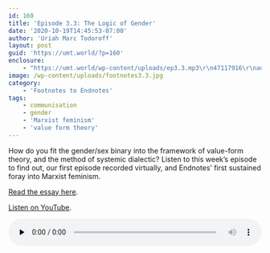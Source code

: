 ```yaml
---
id: 160
title: 'Episode 3.3: The Logic of Gender'
date: '2020-10-19T14:45:53-07:00'
author: 'Uriah Marc Todoroff'
layout: post
guid: 'https://umt.world/?p=160'
enclosure:
    - "https://umt.world/wp-content/uploads/ep3.3.mp3\r\n47117916\r\naudio/mpeg\r\n"
image: /wp-content/uploads/footnotes3.3.jpg
category:
    - 'Footnotes to Endnotes'
tags:
    - communisation
    - gender
    - 'Marxist feminism'
    - 'value form theory'
---
```


How do you fit the gender/sex binary into the framework of value-form theory, and the method of systemic dialectic? Listen to this week’s episode to find out, our first episode recorded virtually, and Endnotes’ first sustained foray into Marxist feminism.

[Read the essay here](https://endnotes.org.uk/issues/3/en/endnotes-the-logic-of-gender).

[Listen on YouTube](https://youtu.be/8-xXBgKsLrs).

<audio class="wp-audio-shortcode" controls="controls" id="audio-160-10" preload="none" style="width: 100%;"><source src="https://umt.world/wp-content/uploads/ep3.3.mp3?_=10" type="audio/mpeg"></source><https://umt.world/wp-content/uploads/ep3.3.mp3></audio>